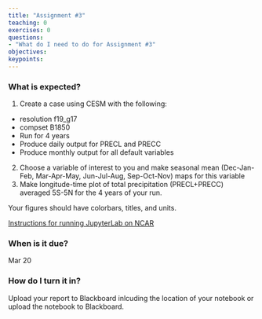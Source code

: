 ```yaml
---
title: "Assignment #3"
teaching: 0
exercises: 0
questions:
- "What do I need to do for Assignment #3"
objectives:
keypoints:
---
```


### What is expected?

1. Create a case using CESM with the following:
* resolution f19_g17
* compset B1850
* Run for 4 years
* Produce daily output for PRECL and PRECC
* Produce monthly output for all default variables

2. Choose a variable of interest to you and make seasonal mean (Dec-Jan-Feb, Mar-Apr-May, Jun-Jul-Aug, Sep-Oct-Nov) maps for this variable
3. Make longitude-time plot of total precipitation (PRECL+PRECC) averaged 5S-5N for the 4 years of your run.

Your figures should have colorbars, titles, and units.

[Instructions for running JupyterLab on NCAR](https://www2.cisl.ucar.edu/resources/jupyter-and-ipython)


### When is it due?
Mar 20

### How do I turn it in?
Upload your report to Blackboard inlcuding the location of your notebook or upload the notebook to Blackboard.
